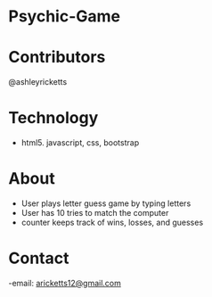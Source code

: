 # Psychic-Game

# Contributors
@ashleyricketts

# Technology
- html5. javascript, css, bootstrap

# About
- User plays letter guess game by typing letters
- User has 10 tries to match the computer
- counter keeps track of wins, losses, and guesses

# Contact
-email: aricketts12@gmail.com
